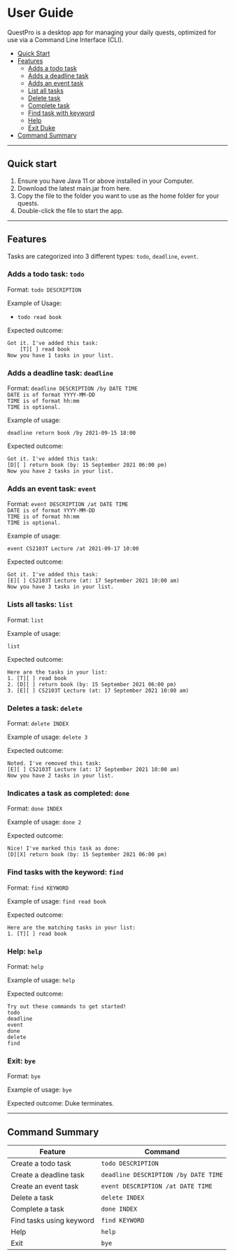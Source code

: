 # User Guide

QuestPro is a desktop app for managing your daily quests,
optimized for use via a Command Line Interface (CLI).

- [Quick Start](#quick-start)
- [Features](#features)
    * [Adds a todo task](#adds-a-todo-task-todo)
    * [Adds a deadline task](#deletes-a-task-delete)
    * [Adds an event task](#adds-an-event-task-event)
    * [List all tasks](#lists-all-tasks-list)
    * [Delete task](#deletes-a-task-delete)
    * [Complete task](#indicates-a-task-as-completed-done)
    * [Find task with keyword](#find-tasks-with-the-keyword-find)
    * [Help](#help-help)
    * [Exit Duke](#exit-bye)
- [Command Summary](#command-summary)

<hr>

## Quick start
1. Ensure you have Java 11 or above installed in your Computer.
2. Download the latest main.jar from here.
3. Copy the file to the folder you want to use as the home folder for your quests.
4. Double-click the file to start the app.

<hr>

## Features

Tasks are categorized into 3 different types: `todo`, `deadline`, `event`.

### Adds a todo task: `todo` 

Format: `todo DESCRIPTION`

Example of Usage:

- `todo read book`

Expected outcome:
```
Got it. I've added this task:
    [T][ ] read book 
Now you have 1 tasks in your list.    
```

### Adds a deadline task: `deadline` 

Format: `deadline DESCRIPTION /by DATE TIME`<br>
`DATE is of format YYYY-MM-DD`<br>
`TIME is of format hh:mm`<br>
`TIME is optional.`

Example of usage:

`deadline return book /by 2021-09-15 18:00`

Expected outcome:
```
Got it. I've added this task:
[D][ ] return book (by: 15 September 2021 06:00 pm)
Now you have 2 tasks in your list.
```


### Adds an event task: `event` 

Format: `event DESCRIPTION /at DATE TIME`<br>
`DATE is of format YYYY-MM-DD`<br>
`TIME is of format hh:mm`<br>
`TIME is optional.`

Example of usage:

`event CS2103T Lecture /at 2021-09-17 10:00`

Expected outcome:
```
Got it. I've added this task:
[E][ ] CS2103T Lecture (at: 17 September 2021 10:00 am)
Now you have 3 tasks in your list.    
```

### Lists all tasks: `list` 

Format: `list`

Example of usage:

`list`

Expected outcome:
```
Here are the tasks in your list:
1. [T][ ] read book 
2. [D][ ] return book (by: 15 September 2021 06:00 pm)
3. [E][ ] CS2103T Lecture (at: 17 September 2021 10:00 am)
```

### Deletes a task: `delete`

Format: `delete INDEX`

Example of usage:
`delete 3`

Expected outcome:
```
Noted. I've removed this task:
[E][ ] CS2103T Lecture (at: 17 September 2021 10:00 am)
Now you have 2 tasks in your list.
```

### Indicates a task as completed: `done`

Format: `done INDEX`

Example of usage:
`done 2`

Expected outcome:
```
Nice! I've marked this task as done: 
[D][X] return book (by: 15 September 2021 06:00 pm)
```

### Find tasks with the keyword: `find` 

Format: `find KEYWORD`

Example of usage:
`find read book`

Expected outcome:
```
Here are the matching tasks in your list:
1. [T][ ] read book 
```

### Help: `help`
Format: `help`

Example of usage: `help`

Expected outcome:
```
Try out these commands to get started!
todo
deadline
event
done
delete
find
```

### Exit: `bye`

Format: `bye`

Example of usage: `bye`

Expected outcome: Duke terminates.

<hr>

## Command Summary

Feature | Command
------------ | -------------
Create a todo task | `todo DESCRIPTION`
Create a deadline task | `deadline DESCRIPTION /by DATE TIME`
Create an event task | `event DESCRIPTION /at DATE TIME`
Delete a task | `delete INDEX`
Complete a task | `done INDEX`
Find tasks using keyword | `find KEYWORD`
Help | `help`
Exit | `bye`